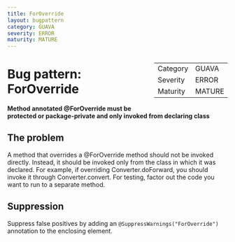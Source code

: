 ```yaml
---
title: ForOverride
layout: bugpattern
category: GUAVA
severity: ERROR
maturity: MATURE
---
```


<div style="float:right;"><table id="metadata">
<tr><td>Category</td><td>GUAVA</td></tr>
<tr><td>Severity</td><td>ERROR</td></tr>
<tr><td>Maturity</td><td>MATURE</td></tr>
</table></div>

# Bug pattern: ForOverride
__Method annotated @ForOverride must be protected or package-private and only invoked from declaring class__

## The problem
A method that overrides a @ForOverride method should not be invoked directly. Instead, it should be invoked only from the class in which it was declared. For example, if overriding Converter.doForward, you should invoke it through Converter.convert. For testing, factor out the code you want to run to a separate method.

## Suppression
Suppress false positives by adding an `@SuppressWarnings("ForOverride")` annotation to the enclosing element.

